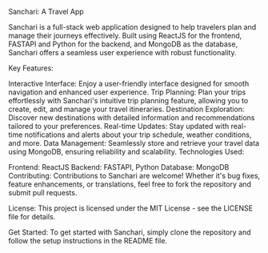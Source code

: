 Sanchari: A Travel App

Sanchari is a full-stack web application designed to help travelers plan and manage their journeys effectively. Built using ReactJS for the frontend, FASTAPI and Python for the backend, and MongoDB as the database, Sanchari offers a seamless user experience with robust functionality.

Key Features:

Interactive Interface: Enjoy a user-friendly interface designed for smooth navigation and enhanced user experience.
Trip Planning: Plan your trips effortlessly with Sanchari's intuitive trip planning feature, allowing you to create, edit, and manage your travel itineraries.
Destination Exploration: Discover new destinations with detailed information and recommendations tailored to your preferences.
Real-time Updates: Stay updated with real-time notifications and alerts about your trip schedule, weather conditions, and more.
Data Management: Seamlessly store and retrieve your travel data using MongoDB, ensuring reliability and scalability.
Technologies Used:

Frontend: ReactJS
Backend: FASTAPI, Python
Database: MongoDB
Contributing:
Contributions to Sanchari are welcome! Whether it's bug fixes, feature enhancements, or translations, feel free to fork the repository and submit pull requests.

License:
This project is licensed under the MIT License - see the LICENSE file for details.

Get Started:
To get started with Sanchari, simply clone the repository and follow the setup instructions in the README file.
